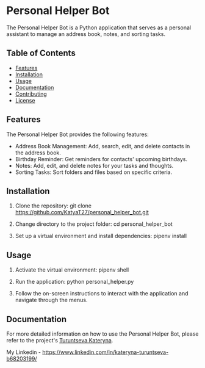 # Personal Helper Bot

The Personal Helper Bot is a Python application that serves as a personal assistant to manage an address book, notes, and sorting tasks.

## Table of Contents

- [Features](#features)
- [Installation](#installation)
- [Usage](#usage)
- [Documentation](#documentation)
- [Contributing](#contributing)
- [License](#license)

## Features

The Personal Helper Bot provides the following features:

- Address Book Management: Add, search, edit, and delete contacts in the address book.
- Birthday Reminder: Get reminders for contacts' upcoming birthdays.
- Notes: Add, edit, and delete notes for your tasks and thoughts.
- Sorting Tasks: Sort folders and files based on specific criteria.

## Installation

1. Clone the repository:
git clone https://github.com/KatyaT27/personal_helper_bot.git

2. Change directory to the project folder:
cd personal_helper_bot


3. Set up a virtual environment and install dependencies:
pipenv install


## Usage

1. Activate the virtual environment:
pipenv shell


2. Run the application:
python personal_helper.py


3. Follow the on-screen instructions to interact with the application and navigate through the menus.

## Documentation

For more detailed information on how to use the Personal Helper Bot, please refer to the project's [Turuntseva Kateryna](https://github.com/KatyaT27/personal_helper_bot).

My Linkedin - https://www.linkedin.com/in/kateryna-turuntseva-b68203199/